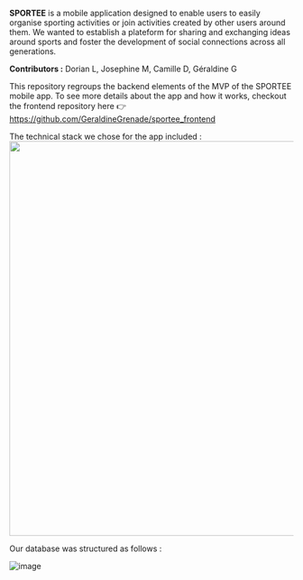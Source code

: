 __SPORTEE__ is a mobile application designed to enable users to easily organise sporting activities or join activities created by other users around them. We wanted to establish a plateform for sharing and exchanging ideas around sports and foster the development of social connections across all generations. 

__Contributors :__ Dorian L, Josephine M, Camille D, Géraldine G

This repository regroups the backend elements of the MVP of the SPORTEE mobile app. 
To see more details about the app and how it works, checkout the frontend repository here 👉 https://github.com/GeraldineGrenade/sportee_frontend 

The technical stack we chose for the app included : 
<img src='https://github.com/GeraldineGrenade/sportee_frontend/assets/118895908/3d904e2d-58a5-45d9-93fe-90b2f94cb050' width=700>

Our database was structured as follows : 

![image](https://github.com/GeraldineGrenade/sportee_backend/assets/118895908/7dfc60c8-4796-4b21-9639-71c51c4178d0)



